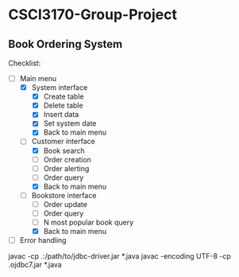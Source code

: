 # CSCI3170-Group-Project
## Book Ordering System

Checklist:
- [ ] Main menu
    - [x] System interface
        - [x] Create table
        - [x] Delete table
        - [x] Insert data
        - [x] Set system date
        - [x] Back to main menu
    - [ ] Customer interface
        - [x] Book search
        - [ ] Order creation
        - [ ] Order alerting
        - [ ] Order query
        - [x] Back to main menu
    - [ ] Bookstore interface
        - [ ] Order update
        - [ ] Order query
        - [ ] N most popular book query
        - [x] Back to main menu
- [ ] Error handling

javac -cp .:/path/to/jdbc-driver.jar *.java
javac -encoding UTF-8 -cp .ojdbc7.jar *.java
